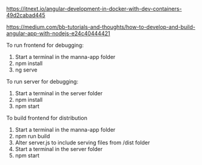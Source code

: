 https://itnext.io/angular-development-in-docker-with-dev-containers-49d2cabad445


https://medium.com/bb-tutorials-and-thoughts/how-to-develop-and-build-angular-app-with-nodejs-e24c40444421

To run frontend for debugging:
1. Start a terminal in the manna-app folder
2. npm install
3. ng serve


To run server for debugging:
1. Start a terminal in the server folder
2. npm install
3. npm start

To build frontend for distribution
1. Start a terminal in the manna-app folder
2. npm run build
3. Alter server.js to include serving files from /dist folder
4. Start a terminal in the server folder
5. npm start
